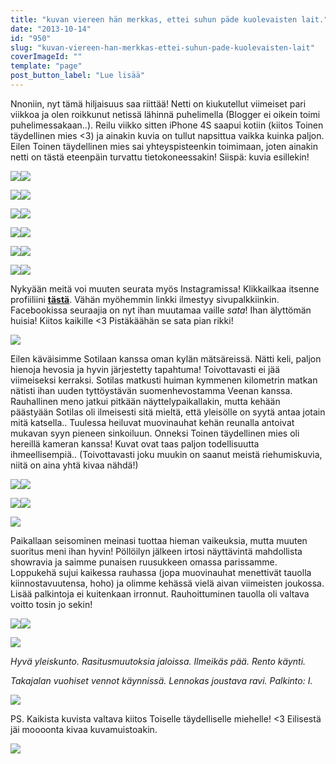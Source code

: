 ```yaml
---
title: "kuvan viereen hän merkkas, ettei suhun päde kuolevaisten lait."
date: "2013-10-14"
id: "950"
slug: "kuvan-viereen-han-merkkas-ettei-suhun-pade-kuolevaisten-lait"
coverImageId: ""
template: "page"
post_button_label: "Lue lisää"
---
```


Nnoniin, nyt tämä hiljaisuus saa riittää! Netti on kiukutellut viimeiset pari viikkoa ja olen roikkunut netissä lähinnä puhelimella (Blogger ei oikein toimi puhelimessakaan..). Reilu viikko sitten iPhone 4S saapui kotiin (kiitos Toinen täydellinen mies <3) ja ainakin kuvia on tullut napsittua vaikka kuinka paljon. Eilen Toinen täydellinen mies sai yhteyspisteenkin toimimaan, joten ainakin netti on tästä eteenpäin turvattu tietokoneessakin! Siispä: kuvia esillekin!

  

[![](/images/IMG_0151.png)](http://4.bp.blogspot.com/-8mbHgD20XRI/UlwCcIhX8PI/AAAAAAAAG94/Lbo6ZOdT4IQ/s1600/IMG_0151.png)[![](/images/IMG_0181.png)](http://2.bp.blogspot.com/-K4RkRgrKfAI/UlwCcMxQS2I/AAAAAAAAG-A/_h3bmxbN-cA/s1600/IMG_0181.png)

  
  

[![](/images/IMG_0197.png)](http://1.bp.blogspot.com/-g_e2QQ99MW0/UlwCdJ7rqgI/AAAAAAAAG-I/hViOxvykhJM/s1600/IMG_0197.png)[![](/images/IMG_0233.png)](http://1.bp.blogspot.com/-lmkKIdGvZdM/UlwCddh6fTI/AAAAAAAAG-Q/MRwCS0a9LQk/s1600/IMG_0233.png)

  
  

[![](/images/IMG_0224.png)](http://3.bp.blogspot.com/-Y1RyLZDYLQM/UlwChFks_-I/AAAAAAAAG-c/_goebX68fZs/s1600/IMG_0224.png)[![](/images/IMG_0258.png)](http://2.bp.blogspot.com/-n_bjtRsXiOM/UlwChSDbU0I/AAAAAAAAG-o/QBggQxgpaf0/s1600/IMG_0258.png)

  
  

[![](/images/IMG_0290.png)](http://3.bp.blogspot.com/-MpbWorXyots/UlwCicCvk3I/AAAAAAAAG-w/HL42XG0mEd4/s1600/IMG_0290.png)[![](/images/IMG_0320.png)](http://1.bp.blogspot.com/-amk3f_VnYOU/UlwCjD6-SwI/AAAAAAAAG_E/ANaeUBbSqdE/s1600/IMG_0320.png)

  
  

[![](/images/IMG_0340.png)](http://4.bp.blogspot.com/-hfDZ8A5srPU/UlwCj8PvCmI/AAAAAAAAG_I/XNww8eMG3bU/s1600/IMG_0340.png)[![](/images/IMG_0413.png)](http://3.bp.blogspot.com/-XOmBY0fnGxw/UlwClDJ4XBI/AAAAAAAAG_Y/fc82djnxcqk/s1600/IMG_0413.png)

  
  

[![](/images/IMG_0348.png)](http://3.bp.blogspot.com/-MHIMopCf8uo/UlwCkCaSKlI/AAAAAAAAG_U/you-zfGqsNo/s1600/IMG_0348.png)[![](/images/IMG_0468.png)](http://2.bp.blogspot.com/-CuyB3AzFBBg/UlwClshy3tI/AAAAAAAAG_g/vOrLjpOktUU/s1600/IMG_0468.png)

  

Nykyään meitä voi muuten seurata myös Instagramissa! Klikkailkaa itsenne profiiliini **[tästä](http://instagram.com/maisahyttinen)**. Vähän myöhemmin linkki ilmestyy sivupalkkiinkin. Facebookissa seuraajia on nyt ihan muutamaa vaille _sata_! Ihan älyttömän huisia! Kiitos kaikille <3 Pistäkäähän se sata pian rikki!

  

[![](/images/IMG_1913.JPG)](http://4.bp.blogspot.com/-GPY0ClmQhjA/UlwFIpyll_I/AAAAAAAAHAE/o8BKAj2V2tg/s1600/IMG_1913.JPG)

  

Eilen käväisimme Sotilaan kanssa oman kylän mätsäreissä. Nätti keli, paljon hienoja hevosia ja hyvin järjestetty tapahtuma! Toivottavasti ei jää viimeiseksi kerraksi. Sotilas matkusti huiman kymmenen kilometrin matkan nätisti ihan uuden tyttöystävän suomenhevostamma Veenan kanssa. Rauhallinen meno jatkui pitkään näyttelypaikallakin, mutta kehään päästyään Sotilas oli ilmeisesti sitä mieltä, että yleisölle on syytä antaa jotain mitä katsella.. Tuulessa heiluvat muovinauhat kehän reunalla antoivat mukavan syyn pieneen sinkoiluun. Onneksi Toinen täydellinen mies oli hereillä kameran kanssa! Kuvat ovat taas paljon todellisuutta ihmeellisempiä.. (Toivottavasti joku muukin on saanut meistä riehumiskuvia, niitä on aina yhtä kivaa nähdä!)

  

[![](/images/IMG_1948_.JPG)](http://2.bp.blogspot.com/-t5DWkwYPumg/UlwFKXwW9WI/AAAAAAAAHAI/SkCMXnoimAY/s1600/IMG_1948_.JPG)[![](/images/IMG_1950_.JPG)](http://4.bp.blogspot.com/-8koxlbTUzlM/UlwFLEP8whI/AAAAAAAAHAU/42PQERwqBmE/s1600/IMG_1950_.JPG)

  

[![](/images/IMG_1951_.JPG)](http://1.bp.blogspot.com/-keEHP-vwWJk/UlwFLFncCOI/AAAAAAAAHAQ/u7sM3QANN0g/s1600/IMG_1951_.JPG)[![](/images/IMG_1955_.JPG)](http://3.bp.blogspot.com/-0KUV-DlW878/UlwFLd92FoI/AAAAAAAAHAc/Zq1zNIQqyYA/s1600/IMG_1955_.JPG)

  

[![](/images/IMG_1956_pieni.png)](http://3.bp.blogspot.com/-96kOy7M5eKU/UlwFNMrV_8I/AAAAAAAAHAo/MQ3rgEoXPZg/s1600/IMG_1956_pieni.png)

  

Paikallaan seisominen meinasi tuottaa hieman vaikeuksia, mutta muuten suoritus meni ihan hyvin! Pöllöilyn jälkeen irtosi näyttävintä mahdollista showravia ja saimme punaisen ruusukkeen omassa parissamme. Loppukehä sujui kaikessa rauhassa (jopa muovinauhat menettivät tauolla kiinnostavuutensa, hoho) ja olimme kehässä vielä aivan viimeisten joukossa. Lisää palkintoja ei kuitenkaan irronnut. Rauhoittuminen tauolla oli valtava voitto tosin jo sekin!

  

[![](/images/IMG_1927_.JPG)](http://1.bp.blogspot.com/-uNx9vKXvgzY/UlwFI-F3P1I/AAAAAAAAHAA/KTJA6liwCVg/s1600/IMG_1927_.JPG)[![](/images/IMG_1936_.JPG)](http://3.bp.blogspot.com/-vuNonoru2yA/UlwFIkxLd8I/AAAAAAAAG_4/GOqCdZyL5X8/s1600/IMG_1936_.JPG)

  

[![](/images/IMG_2036_.JPG)](http://1.bp.blogspot.com/-goyaTwxzJQw/UlwFNa_6WqI/AAAAAAAAHA0/p5hMd5APWk8/s1600/IMG_2036_.JPG)

  

_Hyvä yleiskunto. Rasitusmuutoksia jaloissa. Ilmeikäs pää. Rento käynti._

_Takajalan vuohiset vennot käynnissä. Lennokas joustava ravi. Palkinto: I._

  

[![](/images/IMG_2043_.JPG)](http://1.bp.blogspot.com/-_rRsEsaT2co/UlwFNjZfU8I/AAAAAAAAHA8/jlPVzTtY7s4/s1600/IMG_2043_.JPG)

  
PS. Kaikista kuvista valtava kiitos Toiselle täydelliselle miehelle! <3 Eilisestä jäi moooonta kivaa kuvamuistoakin.  
  

[![](/images/ak.png)](http://2.bp.blogspot.com/-uiAirS46phA/UlwHPvLfdaI/AAAAAAAAHBE/mDze0pXhCKs/s1600/ak.png)
